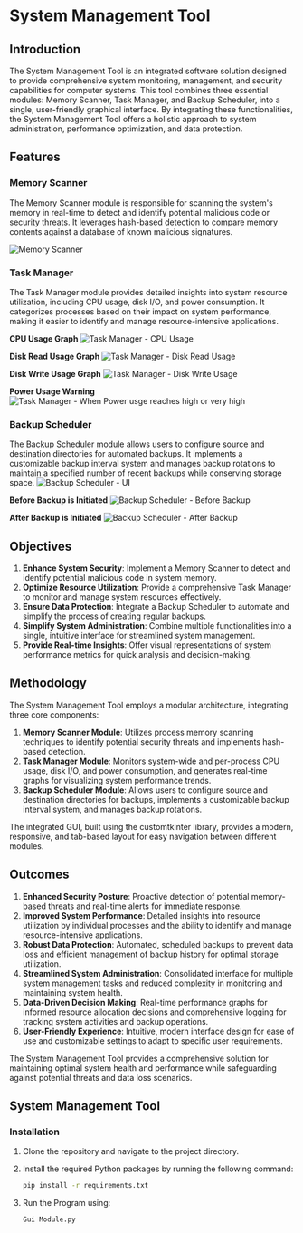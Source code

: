 # System Management Tool

## Introduction
The System Management Tool is an integrated software solution designed to provide comprehensive system monitoring, management, and security capabilities for computer systems. This tool combines three essential modules: Memory Scanner, Task Manager, and Backup Scheduler, into a single, user-friendly graphical interface. By integrating these functionalities, the System Management Tool offers a holistic approach to system administration, performance optimization, and data protection.

## Features

### Memory Scanner
The Memory Scanner module is responsible for scanning the system's memory in real-time to detect and identify potential malicious code or security threats. It leverages hash-based detection to compare memory contents against a database of known malicious signatures.

![Memory Scanner](resources/Memory_Scanner_Module.png)

### Task Manager
The Task Manager module provides detailed insights into system resource utilization, including CPU usage, disk I/O, and power consumption. It categorizes processes based on their impact on system performance, making it easier to identify and manage resource-intensive applications.

**CPU Usage Graph**
![Task Manager - CPU Usage](resources/Task_Manager_Module_CPU.png)

**Disk Read Usage Graph**
![Task Manager - Disk Read Usage](resources/Task_Manager_Module_Disk_Read.png)

**Disk Write Usage Graph**
![Task Manager - Disk Write Usage](resources/Task_Manager_Module_Disk_Write.png)

**Power Usage Warning**
![Task Manager - When Power usge reaches high or very high](resources/Task_Manager_Module_Threshold.png)

### Backup Scheduler
The Backup Scheduler module allows users to configure source and destination directories for automated backups. It implements a customizable backup interval system and manages backup rotations to maintain a specified number of recent backups while conserving storage space.
![Backup Scheduler - UI](resources/Backup_Scheduler_Module.png)

**Before Backup is Initiated**
![Backup Scheduler - Before Backup](resources/Backup_Scheduler_Module_Before.png)

**After Backup is Initiated**
![Backup Scheduler - After Backup](resources/Backup_Scheduler_Module_After.png)

## Objectives
1. **Enhance System Security**: Implement a Memory Scanner to detect and identify potential malicious code in system memory.
2. **Optimize Resource Utilization**: Provide a comprehensive Task Manager to monitor and manage system resources effectively.
3. **Ensure Data Protection**: Integrate a Backup Scheduler to automate and simplify the process of creating regular backups.
4. **Simplify System Administration**: Combine multiple functionalities into a single, intuitive interface for streamlined system management.
5. **Provide Real-time Insights**: Offer visual representations of system performance metrics for quick analysis and decision-making.

## Methodology
The System Management Tool employs a modular architecture, integrating three core components:

1. **Memory Scanner Module**: Utilizes process memory scanning techniques to identify potential security threats and implements hash-based detection.
2. **Task Manager Module**: Monitors system-wide and per-process CPU usage, disk I/O, and power consumption, and generates real-time graphs for visualizing system performance trends.
3. **Backup Scheduler Module**: Allows users to configure source and destination directories for backups, implements a customizable backup interval system, and manages backup rotations.

The integrated GUI, built using the customtkinter library, provides a modern, responsive, and tab-based layout for easy navigation between different modules.

## Outcomes
1. **Enhanced Security Posture**: Proactive detection of potential memory-based threats and real-time alerts for immediate response.
2. **Improved System Performance**: Detailed insights into resource utilization by individual processes and the ability to identify and manage resource-intensive applications.
3. **Robust Data Protection**: Automated, scheduled backups to prevent data loss and efficient management of backup history for optimal storage utilization.
4. **Streamlined System Administration**: Consolidated interface for multiple system management tasks and reduced complexity in monitoring and maintaining system health.
5. **Data-Driven Decision Making**: Real-time performance graphs for informed resource allocation decisions and comprehensive logging for tracking system activities and backup operations.
6. **User-Friendly Experience**: Intuitive, modern interface design for ease of use and customizable settings to adapt to specific user requirements.

The System Management Tool provides a comprehensive solution for maintaining optimal system health and performance while safeguarding against potential threats and data loss scenarios.

## System Management Tool

### Installation

1. Clone the repository and navigate to the project directory.
2. Install the required Python packages by running the following command:

   ```bash
   pip install -r requirements.txt

3. Run the Program using:
   ```bash
   Gui Module.py
